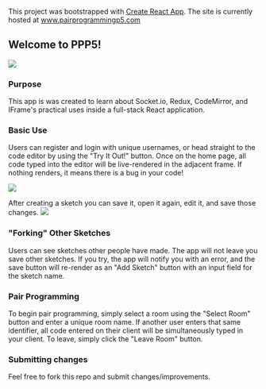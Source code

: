 This project was bootstrapped with [Create React App](https://github.com/facebook/create-react-app).
The site is currently hosted at www.pairprogrammingp5.com



## Welcome to PPP5!

![](https://media.giphy.com/media/8FDv09cSS63vpgVWYY/giphy.gif)

### Purpose

This app is was created to learn about Socket.io, Redux, CodeMirror, and IFrame's practical uses inside a full-stack React application.

### Basic Use
Users can register and login with unique usernames, or head straight to the code editor by using the "Try It Out!" button.
Once on the home page, all code typed into the editor will be live-rendered in the adjacent frame. If nothing renders, it means there is a bug in your code!

![](https://media.giphy.com/media/4KFmqNlmOiPL4Yu7et/giphy.gif)

After creating a sketch you can save it, open it again, edit it, and save those changes.
![](https://media.giphy.com/media/yv3OnElBmeKTliMnHf/giphy.gif)

### "Forking" Other Sketches
Users can see sketches other people have made. The app will not leave you save other sketches. If you try, the app will notify you with an error, and the save button will re-render as an "Add Sketch" button with an input field for the sketch name.

### Pair Programming
 To begin pair programming, simply select a room using the "Select Room" button and enter a unique room name. If another user enters that same identifier, all code entered on their client will be simultaneously typed in your client. To leave, simply click the "Leave Room" button.

### Submitting changes
Feel free to fork this repo and submit changes/improvements. 

